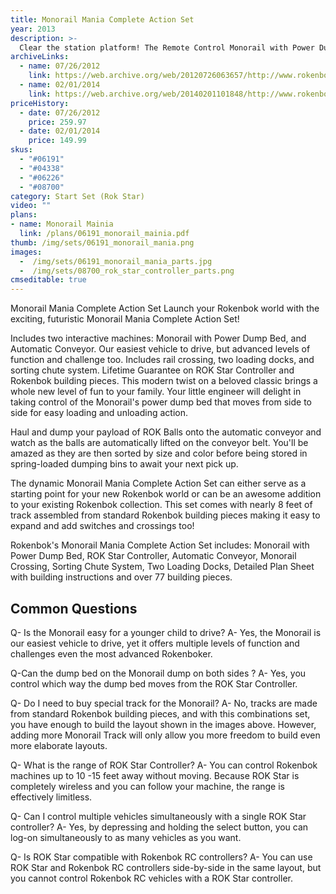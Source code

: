 ```yaml
---
title: Monorail Mania Complete Action Set
year: 2013
description: >-
  Clear the station platform! The Remote Control Monorail with Power Dump Bed  is pulling in to unload. Deliveries are constantly arriving in this 519+ piece Monorail Mania Complete Action Set. We combined the ROK Star Monorail (the easiest vehicle to drive) with our Architect's Dream Building Set (arguably our best construction set) and a ROK Star Controller (controls as many machines as you want) to create our best, largest, and most impressive Monorail building set to date.
archiveLinks:
  - name: 07/26/2012
    link: https://web.archive.org/web/20120726063657/http://www.rokenbok.com/estore/complete-action-sets/monorail-mania-complete-action-set
  - name: 02/01/2014
    link: https://web.archive.org/web/20140201101848/http://www.rokenbok.com/shop/complete-action-sets/monorail-mania-complete-action-set-0
priceHistory:
  - date: 07/26/2012
    price: 259.97
  - date: 02/01/2014
    price: 149.99
skus:
  - "#06191"
  - "#04338"
  - "#06226"
  - "#08700"
category: Start Set (Rok Star)
video: ""
plans:
- name: Monorail Mainia
  link: /plans/06191_monorail_mainia.pdf
thumb: /img/sets/06191_monorail_mania.png
images:
  -  /img/sets/06191_monorail_mania_parts.jpg
  -  /img/sets/08700_rok_star_controller_parts.png
cmseditable: true
---
```

Monorail Mania Complete Action Set Launch your Rokenbok world with the exciting, futuristic Monorail Mania Complete Action Set!

Includes two interactive machines: Monorail with Power Dump Bed, and Automatic Conveyor.
Our easiest vehicle to drive, but advanced levels of function and challenge too.
Includes rail crossing, two loading docks, and sorting chute system.
Lifetime Guarantee on ROK Star Controller and Rokenbok building pieces.
This modern twist on a beloved classic brings a whole new level of fun to your family. Your little engineer will delight in taking control of the Monorail's power dump bed that moves from side to side for easy loading and unloading action.

Haul and dump your payload of ROK Balls onto the automatic conveyor and watch as the balls are automatically lifted on the conveyor belt. You'll be amazed as they are then sorted by size and color before being stored in spring-loaded dumping bins to await your next pick up.

The dynamic Monorail Mania Complete Action Set can either serve as a starting point for your new Rokenbok world or can be an awesome addition to your existing Rokenbok collection. This set comes with nearly 8 feet of track assembled from standard Rokenbok building pieces making it easy to expand and add switches and crossings too!

Rokenbok's Monorail Mania Complete Action Set includes: Monorail with Power Dump Bed, ROK Star Controller, Automatic Conveyor, Monorail Crossing, Sorting Chute System, Two Loading Docks, Detailed Plan Sheet with building instructions and over 77 building pieces.

## Common Questions
Q- Is the Monorail easy for a younger child to drive?
A- Yes, the Monorail is our easiest vehicle to drive, yet it offers multiple levels of function and challenges even the most advanced Rokenboker.

Q-Can the dump bed on the Monorail dump on both sides ?
A- Yes, you control which way the dump bed moves from the ROK Star Controller.

Q- Do I need to buy special track for the Monorail?
A- No, tracks are made from standard Rokenbok building pieces, and with this combinations set, you have enough to build the layout shown in the images above. However, adding more Monorail Track will only allow you more freedom to build even more elaborate layouts.

Q- What is the range of ROK Star Controller?
A- You can control Rokenbok machines up to 10 -15 feet away without moving.  Because ROK Star is completely wireless and you can follow your machine, the range is effectively limitless.

Q- Can I control multiple vehicles simultaneously with a single ROK Star controller?
A- Yes, by depressing and holding the select button, you can log-on simultaneously to as many vehicles as you want.

Q- Is ROK Star compatible with Rokenbok RC controllers?
A- You can use ROK Star and Rokenbok RC controllers side-by-side in the same layout, but you cannot control Rokenbok RC vehicles with a ROK Star controller.
